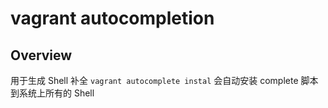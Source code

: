 # vagrant autocompletion

## Overview

用于生成 Shell 补全 `vagrant autocomplete instal` 会自动安装 complete 脚本到系统上所有的 Shell

